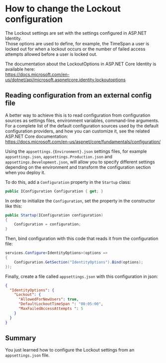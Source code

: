 # How to change the Lockout configuration

The Lockout settings are set with the settings configured in ASP.NET Identity.  
Those options are used to define, for example, the TimeSpan a user is locked out for when a lockout occurs or the number of failed access attempts allowed before a user is locked out.   

The documentation about the LockoutOptions in ASP.NET Core Identity is available here:  
https://docs.microsoft.com/en-us/dotnet/api/microsoft.aspnetcore.identity.lockoutoptions

## Reading configuration from an external config file

A better way to achieve this is to read configuration from configuration sources as settings files, environment variables, command-line arguments. For a complete list of the default configuration sources used by the default configuration providers, and how you can customize it, see the related ASP.NET Core documentation:  
https://docs.microsoft.com/en-us/aspnet/core/fundamentals/configuration/

Using the `appsettings.{Environment}.json` settings files, for example `appsettings.json`, `appsettings.Production.json` and `appsettings.Development.json`, will allow you to specify different settings depending on the environment and transform the configuration section when you deploy it.

To do this, add a `Configuration` property in the `Startup` class:

```csharp
public IConfiguration Configuration { get; }
```

In order to initialize the `Configuration`, set the property in the constructor like this:

```csharp
public Startup(IConfiguration configuration)
{
    Configuration = configuration;
}
```

Then, bind configuration with this code that reads it from the configuration file:

```csharp
services.Configure<IdentityOptions>(options =>
{
    Configuration.GetSection("IdentityOptions").Bind(options);
});
```
 
Finally, create a file called `appsettings.json` with this configuration in json:

```json
{  
  "IdentityOptions": {
    "Lockout": {
      "AllowedForNewUsers": true,
      "DefaultLockoutTimeSpan ": "00:05:00",
      "MaxFailedAccessAttempts ": 5
    }
  }
}
```

## Summary

You just learned how to configure the Lockout settings from an `appsettings.json` file.
